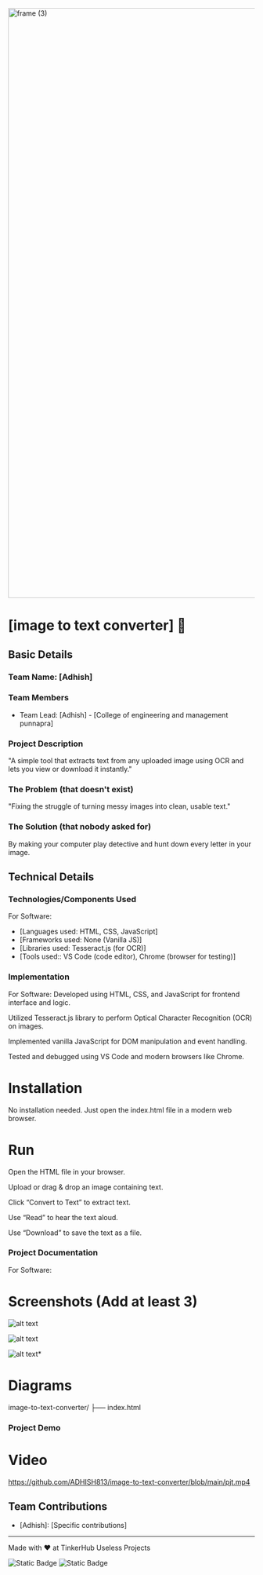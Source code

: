 <img width="3188" height="1202" alt="frame (3)" src="https://github.com/user-attachments/assets/517ad8e9-ad22-457d-9538-a9e62d137cd7" />


# [image to text converter] 🎯


## Basic Details
### Team Name: [Adhish]


### Team Members
- Team Lead: [Adhish] - [College of engineering and management punnapra]

### Project Description
"A simple tool that extracts text from any uploaded image using OCR and lets you view or download it instantly."

### The Problem (that doesn't exist)

"Fixing the struggle of turning messy images into clean, usable text."

### The Solution (that nobody asked for)
By making your computer play detective and hunt down every letter in your image.

## Technical Details
### Technologies/Components Used
For Software:
- [Languages used: HTML, CSS, JavaScript]
- [Frameworks used: None (Vanilla JS)]
- [Libraries used: Tesseract.js (for OCR)]
- [Tools used:: VS Code (code editor), Chrome (browser for testing)]



### Implementation
For Software:
Developed using HTML, CSS, and JavaScript for frontend interface and logic.

Utilized Tesseract.js library to perform Optical Character Recognition (OCR) on images.

Implemented vanilla JavaScript for DOM manipulation and event handling.

Tested and debugged using VS Code and modern browsers like Chrome.
# Installation
No installation needed. Just open the index.html file in a modern web browser.

# Run
Open the HTML file in your browser.

Upload or drag & drop an image containing text.

Click “Convert to Text” to extract text.

Use “Read” to hear the text aloud.

Use “Download” to save the text as a file.



### Project Documentation
For Software:

# Screenshots (Add at least 3)
![alt text](<Screenshot 2025-08-09 050459.png>)

![alt text](<Screenshot 2025-08-09 050518.png>)

![alt text](<Screenshot 2025-08-09 050603.png>)*

# Diagrams
image-to-text-converter/
├── index.html

### Project Demo
# Video
https://github.com/ADHISH813/image-to-text-converter/blob/main/pjt.mp4


## Team Contributions
- [Adhish]: [Specific contributions]


---
Made with ❤️ at TinkerHub Useless Projects 

![Static Badge](https://img.shields.io/badge/TinkerHub-24?color=%23000000&link=https%3A%2F%2Fwww.tinkerhub.org%2F)
![Static Badge](https://img.shields.io/badge/UselessProjects--25-25?link=https%3A%2F%2Fwww.tinkerhub.org%2Fevents%2FQ2Q1TQKX6Q%2FUseless%2520Projects)



